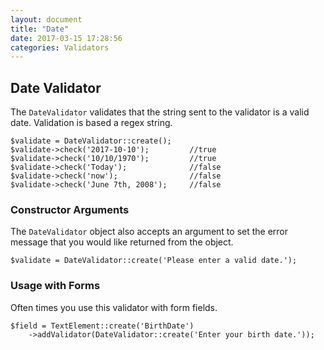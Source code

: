 ```yaml
---
layout: document
title: "Date"
date: 2017-03-15 17:28:56
categories: Validators
---
```


## Date Validator

The `DateValidator` validates that the string sent to the validator is a valid date.
Validation is based a regex string.

```php?start_inline=1
$validate = DateValidator::create();
$validate->check('2017-10-10');         //true
$validate->check('10/10/1970');         //true
$validate->check('Today');              //false
$validate->check('now');                //false
$validate->check('June 7th, 2008');     //false
```

### Constructor Arguments

The `DateValidator` object also accepts an argument to set the error message that you
would like returned from the object.

```php?start_inline=1
$validate = DateValidator::create('Please enter a valid date.');
```

### Usage with Forms

Often times you use this validator with form fields.

```php?start_inline=1
$field = TextElement::create('BirthDate')
    ->addValidator(DateValidator::create('Enter your birth date.'));
```